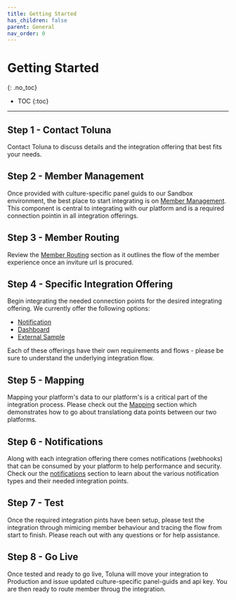 ```yaml
---
title: Getting Started
has_children: false
parent: General
nav_order: 0
---
```


# Getting Started
{: .no_toc}


* TOC
{:toc}

---


## Step 1 - Contact Toluna

Contact Toluna to discuss details and the integration offering that best fits your needs. 

## Step 2 - Member Management

Once provided with culture-specific panel guids to our Sandbox environment, the best place to start integrating is on [Member Management](/membermanagement). This component is central to integrating with our platform and is a required connection pointin in all integration offerings. 

## Step 3 - Member Routing

Review the [Member Routing](/memberroutiung) section as it outlines the flow of the member experience once an inviture url is procured. 

## Step 4 - Specific Integration Offering

Begin integrating the needed connection points for the desired integrating offering. We currently offer the following options:

- [Notification](/notification)
- [Dashboard](/dashboard)
- [External Sample](/externalsample)

Each of these offerings have their own requirements and flows - please be sure to understand the underlying integration flow. 

## Step 5 - Mapping
Mapping your platform's data to our platform's is a critical part of the integration process. Please check out the [Mapping](/mapping) section which demonstrates how to go about translationg data points between our two platforms. 

## Step 6 - Notifications
Along with each integration offering there comes notifications (webhooks) that can be consumed by your platform to help performance and security. Check our the [notifications](/notifications) section to learn about the various notification types and their needed integration points. 

## Step 7 - Test
Once the required integration pints have been setup, please test the integration through mimicing member behaviour and tracing the flow from start to finish. Please reach out with any questions or for help assistance. 

## Step 8 - Go Live
Once tested and ready to go live, Toluna will move your integration to Production and issue updated culture-specific panel-guids and api key. You are then ready to route member throug the integration. 
